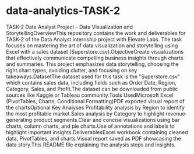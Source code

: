 # data-analytics-TASK-2
TASK-2 Data Analyst Project - Data Visualization and StorytellingOverviewThis repository contains the work and deliverables for TASK-2 of the Data Analyst internship project with Elevate Labs. The task focuses on mastering the art of data visualization and storytelling using Excel with a sales dataset (Superstore.csv).ObjectiveCreate visualizations that effectively communicate compelling business insights through charts and summaries. This project emphasizes data storytelling, choosing the right chart types, avoiding clutter, and focusing on key takeaways.DatasetThe dataset used for this task is the "Superstore.csv" which contains sales data, including fields such as Order Date, Region, Category, Sales, and Profit.The dataset can be downloaded from public sources like Kaggle or Tableau community.Tools UsedMicrosoft Excel (PivotTables, Charts, Conditional Formatting)PDF exported visual report of the chartsOptional Key Analyses Profitability analysis by Region to identify the most profitable market.Sales analysis by Category to highlight revenue-generating product segments.Clear and concise visualizations using bar charts, column charts, and pie charts.Use of annotations and labels to highlight important insights.DeliverablesExcel workbook containing cleaned data, PivotTables, and charts.Visual report saved as PDF showcasing the data story.This README file explaining the analysis steps and insights.
